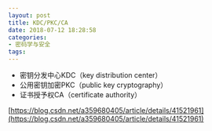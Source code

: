 ```yaml
---
layout: post
title: KDC/PKC/CA
date: 2018-07-12 18:28:58
categories:
- 密码学与安全
tags:
---
```

- 密钥分发中心KDC（key distribution center）
- 公用密钥加密PKC（public key cryptography）
- 证书授予权CA（certificate authority）

[https://blog.csdn.net/a359680405/article/details/41521961](https://blog.csdn.net/a359680405/article/details/41521961)  